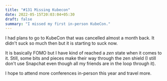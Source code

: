 ```yaml
---
title: "#131 Missing Kubecon"
date: 2022-05-15T20:03:04+05:30
draft: false
summary: "I missed my first in-person KubeCon."
---
```


I had plans to go to KubeCon that was cancelled almost a month back. It didn't suck so much then but it is starting to suck now.

It is basically FOMO but I have kind of reached a _zen_ state when it comes to it. Still, some bits and pieces make their way through the zen shield (I still don't use Snapchat even though all my friends are in the loop through it).

I hope to attend more conferences in-person this year and travel more.
